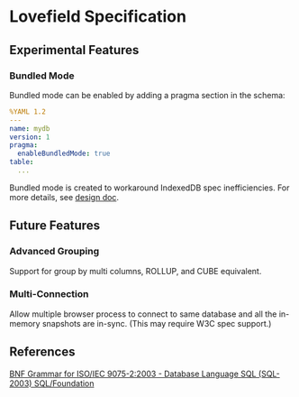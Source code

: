 # Lovefield Specification

## Experimental Features

### Bundled Mode

Bundled mode can be enabled by adding a pragma section in the schema:

```yaml
%YAML 1.2
---
name: mydb
version: 1
pragma:
  enableBundledMode: true
table:
  ...
```

Bundled mode is created to workaround IndexedDB spec inefficiencies. For more
details, see [design doc](../dd/02_data_store.md#232-bundled-mode-experiment).


## Future Features

### Advanced Grouping

Support for group by multi columns, ROLLUP, and CUBE equivalent.

### Multi-Connection

Allow multiple browser process to connect to same database and all the in-memory
snapshots are in-sync. (This may require W3C spec support.)

## References

[BNF Grammar for ISO/IEC 9075-2:2003 - Database Language SQL (SQL-2003) SQL/Foundation](http://savage.net.au/SQL/sql-2003-2.bnf.html)
